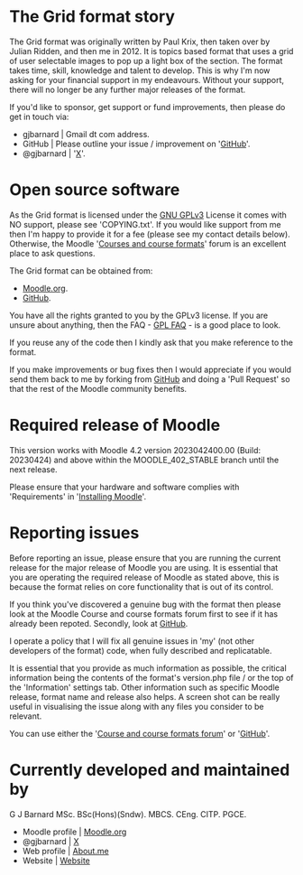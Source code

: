 The Grid format story
=====================
The Grid format was originally written by Paul Krix, then taken over by Julian Ridden, and then me in 2012.  It is topics based format that 
uses a grid of user selectable images to pop up a light box of the section.  The format takes time, skill, knowledge and talent to develop.  This 
is why I'm now asking for your financial support in my endeavours.  Without your support, there will no longer be any further major releases of the format.

If you'd like to sponsor, get support or fund improvements, then please do get in touch via:

- gjbarnard | Gmail dt com address.
- GitHub | Please outline your issue / improvement on '[GitHub](https://github.com/gjbarnard/moodle-format_grid/issues)'.
- @gjbarnard | '[X](https://twitter.com/gjbarnard)'.

Open source software
====================
As the Grid format is licensed under the [GNU GPLv3](https://www.gnu.org/licenses/gpl-3.0.en.html) License it comes with NO support,
please see 'COPYING.txt'. If you would like support from me then I'm happy to provide it for a fee (please see my contact details
below).  Otherwise, the Moodle '[Courses and course formats](https://moodle.org/mod/forum/view.php?id=47)' forum is an excellent place
to ask questions.

The Grid format can be obtained from:

* [Moodle.org](https://moodle.org/plugins/view.php?plugin=format_grid).
* [GitHub](https://github.com/gjbarnard/moodle-format_grid/releases).

You have all the rights granted to you by the GPLv3 license.  If you are unsure about anything, then the
FAQ - [GPL FAQ](https://www.gnu.org/licenses/gpl-faq.html) - is a good place to look.

If you reuse any of the code then I kindly ask that you make reference to the format.

If you make improvements or bug fixes then I would appreciate if you would send them back to me by forking from
[GitHub](https://github.com/gjbarnard/moodle-format_grid/) and doing a 'Pull Request' so that the rest of the Moodle community
benefits.

Required release of Moodle
==========================
This version works with Moodle 4.2 version 2023042400.00 (Build: 20230424) and above within the MOODLE_402_STABLE branch until the
next release.

Please ensure that your hardware and software complies with 'Requirements' in '[Installing Moodle](https://docs.moodle.org/402/en/Installing_Moodle)'.

Reporting issues
================
Before reporting an issue, please ensure that you are running the current release for the major release of Moodle you are using.  It
is essential that you are operating the required release of Moodle as stated above, this is because the format relies on core
functionality that is out of its control.

If you think you've discovered a genuine bug with the format then please look at the Moodle Course and course formats forum first to see if it
has already been repoted.  Secondly, look at [GitHub](https://github.com/gjbarnard/moodle-format_grid/issues).

I operate a policy that I will fix all genuine issues in 'my' (not other developers of the format) code, when fully described and
replicatable.

It is essential that you provide as much information as possible, the critical information being the contents of the format's
version.php file / or the top of the 'Information' settings tab.  Other information such as specific Moodle release, format name and
release also helps.  A screen shot can be really useful in visualising the issue along with any files you consider to be relevant.

You can use either the '[Course and course formats forum](https://moodle.org/mod/forum/view.php?id=47)' or '[GitHub](https://github.com/gjbarnard/moodle-format_grid/issues)'.

Currently developed and maintained by
=====================================
G J Barnard MSc. BSc(Hons)(Sndw). MBCS. CEng. CITP. PGCE.

- Moodle profile | [Moodle.org](https://moodle.org/user/profile.php?id=442195)
- @gjbarnard     | [X](https://twitter.com/gjbarnard)
- Web profile    | [About.me](https://about.me/gjbarnard)
- Website        | [Website](https://gjbarnard.co.uk)
